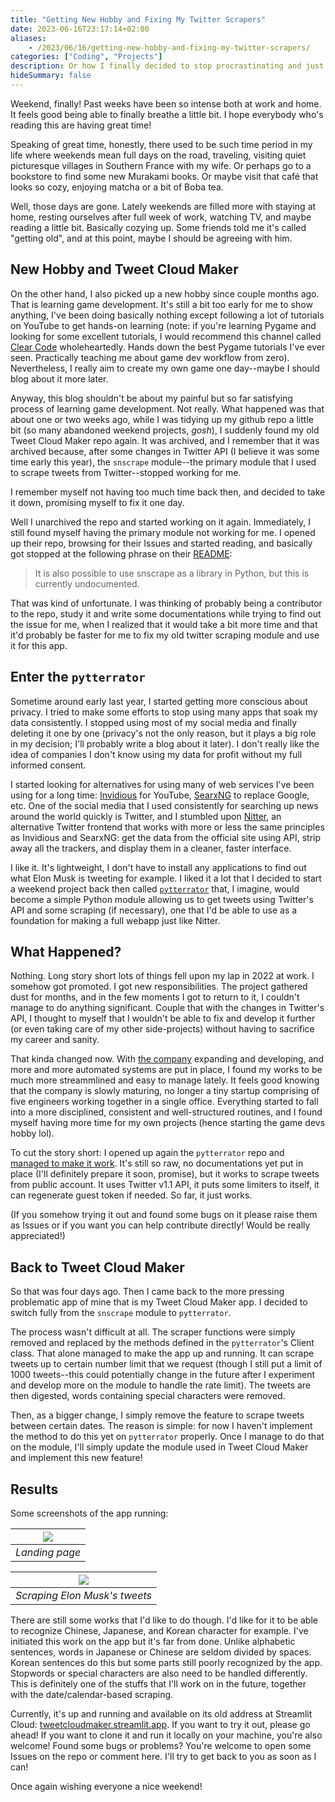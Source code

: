 ```yaml
---
title: "Getting New Hobby and Fixing My Twitter Scrapers"
date: 2023-06-16T23:17:14+02:00
aliases:
    - /2023/06/16/getting-new-hobby-and-fixing-my-twitter-scrapers/
categories: ["Coding", "Projects"]
description: Or how I finally decided to stop procrastinating and just simply fix my own old Python module to scrape tweets and generating wordcloud from it.
hideSummary: false
---
```


Weekend, finally! Past weeks have been so intense both at work and home. It feels good being able to finally breathe a little bit. I hope everybody who's reading this are having great time!

Speaking of great time, honestly, there used to be such time period in my life where weekends mean full days on the road, traveling, visiting quiet picturesque villages in Southern France with my wife. Or perhaps go to a bookstore to find some new Murakami books. Or maybe visit that café that looks so cozy, enjoying matcha or a bit of Boba tea.

Well, those days are gone. Lately weekends are filled more with staying at home, resting ourselves after full week of work, watching TV, and maybe reading a little bit. Basically cozying up. Some friends told me it's called "getting old", and at this point, maybe I should be agreeing with him.

## New Hobby and Tweet Cloud Maker

On the other hand, I also picked up a new hobby since couple months ago. That is learning game development. It's still a bit too early for me to show anything, I've been doing basically nothing except following a lot of tutorials on YouTube to get hands-on learning (note: if you're learning Pygame and looking for some excellent tutorials, I would recommend this channel called [Clear Code](https://www.youtube.com/@ClearCode) wholeheartedly. Hands down the best Pygame tutorials I've ever seen. Practically teaching me about game dev workflow from zero). Nevertheless, I really aim to create my own game one day--maybe I should blog about it more later.

Anyway, this blog shouldn't be about my painful but so far satisfying process of learning game development. Not really. What happened was that about one or two weeks ago, while I was tidying up my github repo a little bit (so many abandoned weekend projects, *gosh*), I suddenly found my old Tweet Cloud Maker repo again. It was archived, and I remember that it was archived because, after some changes in Twitter API (I believe it was some time early this year), the `snscrape` module--the primary module that I used to scrape tweets from Twitter--stopped working for me. 

I remember myself not having too much time back then, and decided to take it down, promising myself to fix it one day.

Well I unarchived the repo and started working on it again. Immediately, I still found myself having the primary module not working for me. I opened up their repo, browsing for their Issues and started reading, and basically got stopped at the following phrase on their [README](https://github.com/JustAnotherArchivist/snscrape/blob/master/README.md):

> It is also possible to use snscrape as a library in Python, but this is currently undocumented.

That was kind of unfortunate. I was thinking of probably being a contributor to the repo, study it and write some documentations while trying to find out the issue for me, when I realized that it would take a bit more time and that it'd probably be faster for me to fix my old twitter scraping module and use it for this app.

## Enter the `pytterrator`

Sometime around early last year, I started getting more conscious about privacy. I tried to make some efforts to stop using many apps that soak my data consistently. I stopped using most of my social media and finally deleting it one by one (privacy's not the only reason, but it plays a big role in my decision; I'll probably write a blog about it later). I don't really like the idea of companies I don't know using my data for profit without my full informed consent. 

I started looking for alternatives for using many of web services I've been using for a long time: [Invidious](https://invidious.io/) for YouTube, [SearxNG](https://docs.searxng.org/) to replace Google, etc. One of the social media that I used consistently for searching up news around the world quickly is Twitter, and I stumbled upon [Nitter](https://github.com/zedeus/nitter), an alternative Twitter frontend that works with more or less the same principles as Invidious and SearxNG: get the data from the official site using API, strip away all the trackers, and display them in a cleaner, faster interface. 

I like it. It's lightweight, I don't have to install any applications to find out what Elon Musk is tweeting for example. I liked it a lot that I decided to start a weekend project back then called [`pytterrator`](https://github.com/ahmad-alkadri/pytterrator) that, I imagine, would become a simple Python module allowing us to get tweets using Twitter's API and some scraping (if necessary), one that I'd be able to use as a foundation for making a full webapp just like Nitter.

## What Happened?

Nothing. Long story short lots of things fell upon my lap in 2022 at work. I somehow got promoted. I got new responsibilities. The project gathered dust for months, and in the few moments I got to return to it, I couldn't manage to do anything significant. Couple that with the changes in Twitter's API, I thought to myself that I wouldn't be able to fix and develop it further (or even taking care of my other side-projects) without having to sacrifice my career and sanity.

That kinda changed now. With [the company](https://www.lekolabs.com/news) expanding and developing, and more and more automated systems are put in place, I found my works to be much more streammlined and easy to manage lately. It feels good knowing that the company is slowly maturing, no longer a tiny startup comprising of five engineers working together in a single office. Everything started to fall into a more disciplined, consistent and well-structured routines, and I found myself having more time for my own projects (hence starting the game devs hobby lol).

To cut the story short: I opened up again the `pytterrator` repo and [managed to make it work](https://github.com/ahmad-alkadri/pytterrator/pull/4). It's still so raw, no documentations yet put in place (I'll definitely prepare it soon, promise), but it works to scrape tweets from public account. It uses Twitter v1.1 API, it puts some limiters to itself, it can regenerate guest token if needed. So far, it just works.

(If you somehow trying it out and found some bugs on it please raise them as Issues or if you want you can help contribute directly! Would be really appreciated!)

## Back to Tweet Cloud Maker

So that was four days ago. Then I came back to the more pressing problematic app of mine that is my Tweet Cloud Maker app. I decided to switch fully from the `snscrape` module to `pytterrator`. 

The process wasn't difficult at all. The scraper functions were simply removed and replaced by the methods defined in the `pytterrator`'s Client class. That alone managed to make the app up and running. It can scrape tweets up to certain number limit that we request (though I still put a limit of 1000 tweets--this could potentially change in the future after I experiment and develop more on the module to handle the rate limit). The tweets are then digested, words containing special characters were removed. 

Then, as a bigger change, I simply remove the feature to scrape tweets between certain dates. The reason is simple: for now I haven't implement the method to do this yet on `pytterrator` properly. Once I manage to do that on the module, I'll simply update the module used in Tweet Cloud Maker and implement this new feature!

## Results

Some screenshots of the app running:

| ![](/img/fixing-twitter-scrapers/ss_1.png) |
| --- |
| *Landing page* |

| ![](/img/fixing-twitter-scrapers/ss_2.png) |
| --- |
| *Scraping Elon Musk's tweets* |

There are still some works that I'd like to do though. I'd like for it to be able to recognize Chinese, Japanese, and Korean character for example. I've initiated this work on the app but it's far from done. Unlike alphabetic sentences, words in Japanese or Chinese are seldom divided by spaces. Korean sentences do this but some parts still poorly recognized by the app. Stopwords or special characters are also need to be handled differently. This is definitely one of the stuffs that I'll work on in the future, together with the date/calendar-based scraping.

Currently, it's up and running and available on its old address at Streamlit Cloud: [tweetcloudmaker.streamlit.app](https://tweetcloudmaker.streamlit.app). If you want to try it out, please go ahead! If you want to clone it and run it locally on your machine, you're also welcome! Found some bugs or problems? You're welcome to open some Issues on the repo or comment here. I'll try to get back to you as soon as I can!

Once again wishing everyone a nice weekend!